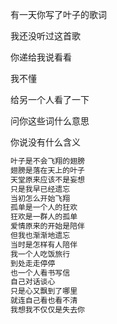 有一天你写了叶子的歌词

我还没听过这首歌

你递给我说看看

我不懂

给另一个人看了一下

问你这些词什么意思

你说没有什么含义

```python
叶子是不会飞翔的翅膀
翅膀是落在天上的叶子
天堂原来应该不是妄想
只是我早已经遗忘
当初怎么开始飞翔
孤单是一个人的狂欢
狂欢是一群人的孤单
爱情原来的开始是陪伴
但我也渐渐地遗忘
当时是怎样有人陪伴
我一个人吃饭旅行
到处走走停停
也一个人看书写信
自己对话谈心
只是心又飘到了哪里
就连自己看也看不清
我想我不仅仅是失去你
```

